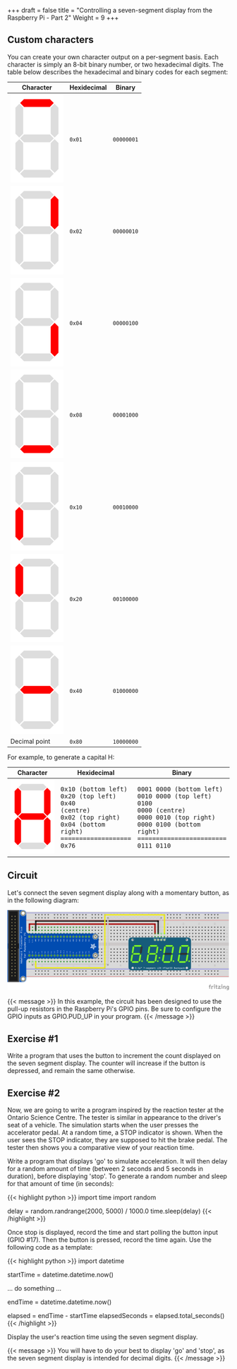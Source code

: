 +++
draft = false
title = "Controlling a seven-segment display from the Raspberry Pi - Part 2"
Weight = 9
+++

## Custom characters

You can create your own character output on a per-segment basis.  Each character is simply an 8-bit binary number, or two hexadecimal digits.  The table below describes the hexadecimal and binary codes for each segment:

| Character | Hexidecimal | Binary |
| --------- | ----------- | ------ |
| ![](ssd_a.png) | `0x01` | `00000001` |
| ![](ssd_b.png) | `0x02` | `00000010` |
| ![](ssd_c.png) | `0x04` | `00000100` |
| ![](ssd_d.png) | `0x08` | `00001000` |
| ![](ssd_e.png) | `0x10` | `00010000` |
| ![](ssd_f.png) | `0x20` | `00100000` |
| ![](ssd_g.png) | `0x40` | `01000000` |
| Decimal point | `0x80` | `10000000` |

For example, to generate a capital H:

| Character | Hexidecimal | Binary |
| --------- | ----------- | ------ |
| ![](ssd_bcefg.png) | <pre>0x10 (bottom left)<br />0x20 (top left)<br />0x40 (centre)<br />0x02 (top right)<br />0x04 (bottom right)<br />===================<br />0x76</pre> | <pre>0001 0000 (bottom left)<br />0010 0000 (top left)<br />0100 0000 (centre)<br />0000 0010 (top right)<br />0000 0100 (bottom right)<br />========================<br />0111 0110</pre>

## Circuit

Let's connect the seven segment display along with a momentary button, as in the following diagram:

![](7Segment_SpeedTest.png)

{{< message >}}
In this example, the circuit has been designed to use the pull-up resistors in the Raspberry Pi's GPIO pins.  Be sure to configure the GPIO inputs as GPIO.PUD_UP in your program.
{{< /message >}}

## Exercise #1

Write a program that uses the button to increment the count displayed on the seven segment display.  The counter will increase if the button is depressed, and remain the same otherwise.

## Exercise #2

Now, we are going to write a program inspired by the reaction tester at the Ontario Science Centre.  The tester is similar in appearance to the driver's seat of a vehicle.  The simulation starts when the user presses the accelerator pedal.  At a random time, a STOP indicator is shown. When the user sees the STOP indicator, they are supposed to hit the brake pedal.  The tester then shows you a comparative view of your reaction time.

Write a program that displays 'go' to simulate acceleration.  It will then delay for a random amount of time (between 2 seconds and 5 seconds in duration), before displaying 'stop'.  To generate a random number and sleep for that amount of time (in seconds):

{{< highlight python >}}
import time
import random

delay = random.randrange(2000, 5000) / 1000.0
time.sleep(delay)
{{< /highlight >}}

Once stop is displayed, record the time and start polling the button input (GPIO #17).  Then the button is pressed, record the time again.  Use the following code as a template:

{{< highlight python >}}
import datetime

startTime = datetime.datetime.now()

... do something ...

endTime = datetime.datetime.now()

elapsed = endTime - startTime
elapsedSeconds = elapsed.total_seconds()
{{< /highlight >}}

Display the user's reaction time using the seven segment display.

{{< message >}}
You will have to do your best to display 'go' and 'stop', as the seven segment display is intended for decimal digits.
{{< /message >}}
